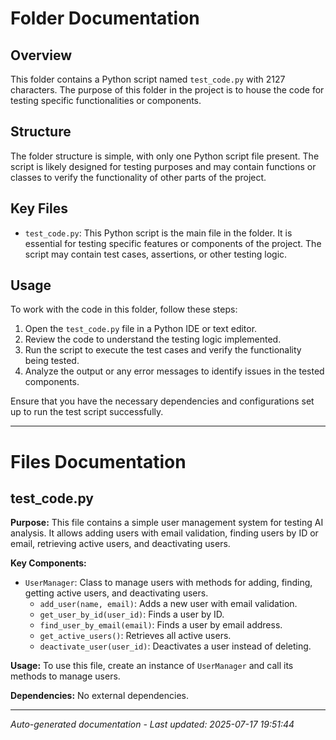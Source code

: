 # Folder Documentation

## Overview
This folder contains a Python script named `test_code.py` with 2127 characters. The purpose of this folder in the project is to house the code for testing specific functionalities or components.

## Structure
The folder structure is simple, with only one Python script file present. The script is likely designed for testing purposes and may contain functions or classes to verify the functionality of other parts of the project.

## Key Files
- `test_code.py`: This Python script is the main file in the folder. It is essential for testing specific features or components of the project. The script may contain test cases, assertions, or other testing logic.

## Usage
To work with the code in this folder, follow these steps:
1. Open the `test_code.py` file in a Python IDE or text editor.
2. Review the code to understand the testing logic implemented.
3. Run the script to execute the test cases and verify the functionality being tested.
4. Analyze the output or any error messages to identify issues in the tested components.

Ensure that you have the necessary dependencies and configurations set up to run the test script successfully.

---

# Files Documentation

## test_code.py

**Purpose:** This file contains a simple user management system for testing AI analysis. It allows adding users with email validation, finding users by ID or email, retrieving active users, and deactivating users.

**Key Components:**
- `UserManager`: Class to manage users with methods for adding, finding, getting active users, and deactivating users.
  - `add_user(name, email)`: Adds a new user with email validation.
  - `get_user_by_id(user_id)`: Finds a user by ID.
  - `find_user_by_email(email)`: Finds a user by email address.
  - `get_active_users()`: Retrieves all active users.
  - `deactivate_user(user_id)`: Deactivates a user instead of deleting.

**Usage:** To use this file, create an instance of `UserManager` and call its methods to manage users.

**Dependencies:** No external dependencies.

---
*Auto-generated documentation - Last updated: 2025-07-17 19:51:44*
